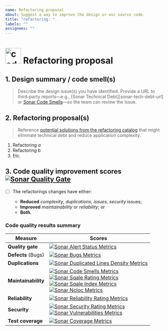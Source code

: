 ```yaml
---
name: Refactoring proposal
about: Suggest a way to improve the design or our source code.
title: "refactoring: "
labels: ""
assignees: ""
---
```


# <img align="bottom" alt="code" height="50" width="50" src="https://cdnjs.cloudflare.com/ajax/libs/octicons/8.3.0/svg/code.svg"> Refactoring proposal

## 1. Design summary / code smell(s)

> Describe the design issue(s) you have identified. Provide a URL to third-party
> reports—e.g., [Sonar Technical Debt][sonar-tech-debt-url] or [Sonar Code
> Smells][sonar-code-smells-url]—so the team can review the issue.

## 2. Refactoring proposal(s)

> Reference [potential solutions from the refactoring
> catalog][refactoring-catalog-url] that might eliminate technical debt and
> reduce application complexity.

1. Refactoring _a_
2. Refactoring _b_
3. Etc.

## 3. Code quality improvement scores [![Sonar Quality Gate][sonar-alert-status-badge]][sonar-alert-status-url]

- [ ] The refactorings changes have either:

  - **Reduced** _complexity_, _duplications_, _issues_, _security_ issues;
  - **Improved** _maintainability_ or _reliability_; or
  - **Both**.

### Code quality results summary

| Measure             | Scores                                                                                                                                                                                                                                                                                                                |
| ------------------- | --------------------------------------------------------------------------------------------------------------------------------------------------------------------------------------------------------------------------------------------------------------------------------------------------------------------- |
| **Quality gate**    | [![Sonar Alert Status Metrics][sonar-alert-status-badge]][sonar-alert-status-url]                                                                                                                                                                                                                                     |
| **Defects** (Bugs)  | [![Sonar Bugs Metrics][sonar-bugs-badge]][sonar-bugs-url]                                                                                                                                                                                                                                                             |
| **Duplications**    | [![Sonar Duplicated Lines Density Metrics][sonar-duplicated-lines-density-badge]][sonar-duplicated-lines-density-url]                                                                                                                                                                                                 |
| **Maintainability** | [![Sonar Code Smells Metrics][sonar-code-smells-badge]][sonar-code-smells-url]<br>[![Sonar Sqale Rating Metrics][sonar-sqale-rating-badge]][sonar-sqale-rating-url]<br>[![Sonar Sqale Index Metrics][sonar-sqale-index-badge]][sonar-sqale-index-url]<br>[![Sonar Ncloc Metrics][sonar-ncloc-badge]][sonar-ncloc-url] |
| **Reliability**     | [![Sonar Reliability Rating Metrics][sonar-reliability-rating-badge]][sonar-reliability-rating-url]                                                                                                                                                                                                                   |
| **Security**        | [![Sonar Security Rating Metrics][sonar-security-rating-badge]][sonar-security-rating-url]<br>[![Sonar Vulnerabilities Metrics][sonar-vulnerabilities-badge]][sonar-vulnerabilities-url]                                                                                                                              |
| **Test coverage**   | [![Sonar Coverage Metrics][sonar-coverage-badge]][sonar-coverage-url]                                                                                                                                                                                                                                                 |

[refactoring-catalog-url]: https://refactoring.com/catalog/

<!-- SonarCloud badge refs -->

[sonar-alert-status-badge]:
  https://sonarcloud.io/api/project_badges/measure?project=archetypes-rules-gitlab&metric=alert_status&template=FLAT
[sonar-alert-status-url]:
  https://sonarcloud.io/dashboard?id=archetypes-rules-gitlab
[sonar-bugs-badge]:
  https://sonarcloud.io/api/project_badges/measure?project=archetypes-rules-gitlab&metric=bugs&template=FLAT
[sonar-bugs-url]: https://sonarcloud.io/dashboard?id=archetypes-rules-gitlab
[sonar-code-smells-badge]:
  https://sonarcloud.io/api/project_badges/measure?project=archetypes-rules-gitlab&metric=code_smells&template=FLAT
[sonar-code-smells-url]:
  https://sonarcloud.io/dashboard?id=archetypes-rules-gitlab
[sonar-coverage-badge]:
  https://sonarcloud.io/api/project_badges/measure?project=archetypes-rules-gitlab&metric=coverage&template=FLAT
[sonar-coverage-url]: https://sonarcloud.io/dashboard?id=archetypes-rules-gitlab
[sonar-duplicated-lines-density-badge]:
  https://sonarcloud.io/api/project_badges/measure?project=archetypes-rules-gitlab&metric=duplicated_lines_density&template=FLAT
[sonar-duplicated-lines-density-url]:
  https://sonarcloud.io/dashboard?id=archetypes-rules-gitlab
[sonar-ncloc-badge]:
  https://sonarcloud.io/api/project_badges/measure?project=archetypes-rules-gitlab&metric=ncloc&template=FLAT
[sonar-ncloc-url]: https://sonarcloud.io/dashboard?id=archetypes-rules-gitlab
[sonar-reliability-rating-badge]:
  https://sonarcloud.io/api/project_badges/measure?project=archetypes-rules-gitlab&metric=reliability_rating&template=FLAT
[sonar-reliability-rating-url]:
  https://sonarcloud.io/dashboard?id=archetypes-rules-gitlab
[sonar-security-rating-badge]:
  https://sonarcloud.io/api/project_badges/measure?project=archetypes-rules-gitlab&metric=security_rating&template=FLAT
[sonar-security-rating-url]:
  https://sonarcloud.io/dashboard?id=archetypes-rules-gitlab
[sonar-sqale-index-badge]:
  https://sonarcloud.io/api/project_badges/measure?project=archetypes-rules-gitlab&metric=sqale_index&template=FLAT
[sonar-sqale-index-url]:
  https://sonarcloud.io/dashboard?id=archetypes-rules-gitlab
[sonar-sqale-rating-badge]:
  https://sonarcloud.io/api/project_badges/measure?project=archetypes-rules-gitlab&metric=sqale_rating&template=FLAT
[sonar-sqale-rating-url]:
  https://sonarcloud.io/dashboard?id=archetypes-rules-gitlab
[sonar-vulnerabilities-badge]:
  https://sonarcloud.io/api/project_badges/measure?project=archetypes-rules-gitlab&metric=vulnerabilities&template=FLAT
[sonar-vulnerabilities-url]:
  https://sonarcloud.io/dashboard?id=archetypes-rules-gitlab
